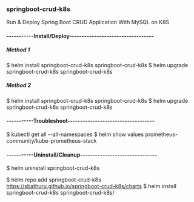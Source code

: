### springboot-crud-k8s
 Run &amp; Deploy Spring Boot CRUD Application With MySQL on K8S

#### -----------Install/Deploy----------------------------------
##### Method 1
 $ helm install springboot-crud-k8s  springboot-crud-k8s
 $ helm upgrade springboot-crud-k8s  springboot-crud-k8s

##### Method 2
 $ helm install springboot-crud-k8s  springboot-crud-k8s
 $ helm upgrade springboot-crud-k8s  springboot-crud-k8s

#### -----------Troubleshoot-----------------------------------
 $ kubectl get all --all-namespaces
 $ helm show values prometheus-community/kube-prometheus-stack  

#### -----------Uninstall/Cleanup-------------------------------
 $ helm uninstall springboot-crud-k8s

 $ helm repo add springboot-crud-k8s https://sbathuru.github.io/springboot-crud-k8s/charts
 $ helm install springboot-crud-k8s  springboot-crud-k8s/


